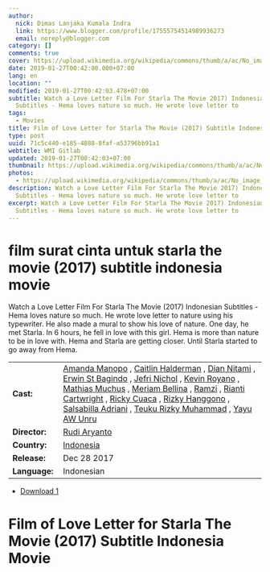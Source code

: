 ```yaml
---
author:
  nick: Dimas Lanjaka Kumala Indra
  link: https://www.blogger.com/profile/17555754514989936273
  email: noreply@blogger.com
category: []
comments: true
cover: https://upload.wikimedia.org/wikipedia/commons/thumb/a/ac/No_image_available.svg/2048px-No_image_available.svg.png
date: 2019-01-27T00:42:00.000+07:00
lang: en
location: ""
modified: 2019-01-27T00:42:03.478+07:00
subtitle: Watch a Love Letter Film For Starla The Movie 2017) Indonesian
  Subtitles - Hema loves nature so much. He wrote love letter to
tags:
  - Movies
title: Film of Love Letter for Starla The Movie (2017) Subtitle Indonesia Movie
type: post
uuid: 71c5c440-e185-4888-8faf-a53796bb91a1
webtitle: WMI Gitlab
updated: 2019-01-27T00:42:03+07:00
thumbnail: https://upload.wikimedia.org/wikipedia/commons/thumb/a/ac/No_image_available.svg/2048px-No_image_available.svg.png
photos:
  - https://upload.wikimedia.org/wikipedia/commons/thumb/a/ac/No_image_available.svg/2048px-No_image_available.svg.png
description: Watch a Love Letter Film For Starla The Movie 2017) Indonesian
  Subtitles - Hema loves nature so much. He wrote love letter to
excerpt: Watch a Love Letter Film For Starla The Movie 2017) Indonesian
  Subtitles - Hema loves nature so much. He wrote love letter to
---
```


<h1 for="title" class="notranslate">film surat cinta untuk starla the movie (2017) subtitle indonesia  movie</h1>  <div>  <div class="entry-content entry-content-single" itemprop="description">  <p> <span class="notranslate"> Watch a Love Letter Film For Starla The Movie (2017) Indonesian Subtitles - Hema loves nature so much.</span> <span class="notranslate"> He wrote love letter to nature using his typewriter.</span> <span class="notranslate"> He also made a mural to show his love of nature.</span> <span class="notranslate"> One day, he met Starla.</span> <span class="notranslate"> In 6 hours, he fell in love with this girl.</span> <span class="notranslate"> Hema is more than nature to be in love with.</span> <span class="notranslate"> Hema and Starla are getting closer.</span> <span class="notranslate"> Until Starla started to go away from Hema.</span> </p>  <table>  <tbody><tr>  <td width="20%"> <span class="notranslate"> <strong>Cast:</strong></span> </td>  <td> <span class="notranslate"> <span><span><a href="http://web-manajemen.blogspot.com/p/search.html?q=cast%20amanda%20manopo" rel="tag">Amanda Manopo</a></span></span> , <span><span><a href="http://web-manajemen.blogspot.com/p/search.html?q=cast%20caitlin%20halderman" rel="tag">Caitlin Halderman</a></span></span> , <span><span><a href="http://web-manajemen.blogspot.com/p/search.html?q=cast%20dian%20nitami" rel="tag">Dian Nitami</a></span></span> , <span><span><a href="http://web-manajemen.blogspot.com/p/search.html?q=cast%20erwin%20st%20bagindo" rel="tag">Erwin St Bagindo</a></span></span> , <span><span><a href="http://web-manajemen.blogspot.com/p/search.html?q=cast%20jefri%20nichol" rel="tag">Jefri Nichol</a></span></span> , <span><span><a href="http://web-manajemen.blogspot.com/p/search.html?q=cast%20kevin%20royano" rel="tag">Kevin Royano</a></span></span> , <span><span><a href="http://web-manajemen.blogspot.com/p/search.html?q=cast%20mathias%20muchus" rel="tag">Mathias Muchus</a></span></span> , <span><span><a href="http://web-manajemen.blogspot.com/p/search.html?q=cast%20meriam%20bellina" rel="tag">Meriam Bellina</a></span></span> , <span><span><a href="http://web-manajemen.blogspot.com/p/search.html?q=cast%20ramzi" rel="tag">Ramzi</a></span></span> , <span><span><a href="http://web-manajemen.blogspot.com/p/search.html?q=cast%20rianti%20cartwright" rel="tag">Rianti Cartwright</a></span></span> , <span><span><a href="http://web-manajemen.blogspot.com/p/search.html?q=cast%20ricky%20cuaca" rel="tag">Ricky Cuaca</a></span></span> , <span><span><a href="http://web-manajemen.blogspot.com/p/search.html?q=cast%20rizky%20hanggono" rel="tag">Rizky Hanggono</a></span></span> , <span><span><a href="http://web-manajemen.blogspot.com/p/search.html?q=cast%20salsabilla%20adriani" rel="tag">Salsabilla Adriani</a></span></span> , <span><span><a href="http://web-manajemen.blogspot.com/p/search.html?q=cast%20teuku%20rizky%20muhammad" rel="tag">Teuku Rizky Muhammad</a></span></span> , <span><span><a href="http://web-manajemen.blogspot.com/p/search.html?q=cast%20yayu%20a%20w%20unru" rel="tag">Yayu AW Unru</a></span></span></span> </td>  </tr>  <tr>  <td width="20%"> <span class="notranslate"> <strong>Director:</strong></span> </td>  <td> <span class="notranslate"> <span><span><a href="http://web-manajemen.blogspot.com/p/search.html?q=director%20rudi%20aryanto" rel="tag">Rudi Aryanto</a></span></span></span> </td>  </tr>  <tr>  <td width="20%"> <span class="notranslate"> <strong>Country:</strong></span> </td>  <td> <span class="notranslate"> <span><a href="http://web-manajemen.blogspot.com/p/search.html?q=country%20indonesia" rel="tag">Indonesia</a></span></span> </td>  </tr>  <tr>  <td width="20%"> <span class="notranslate"> <strong>Release:</strong></span> </td>  <td><time itemprop="dateCreated" datetime="2017-12-28T00:00:00+00:00"><span class="notranslate"> <span>Dec 28 2017</span></span> </time></td>  </tr>  <tr>  <td width="20%"> <span class="notranslate"> <strong>Language:</strong></span> </td>  <td> <span class="notranslate"> <span property="inLanguage">Indonesian</span></span> </td>  </tr>  </tbody></table>  <p></p>  <div id="download" class="gmr-download-wrap clearfix"><ul class="list-inline gmr-download-list clearfix"><li> <a href="https://dimaslanjaka.github.io/page/safelink.html?url=aHR0cHM6Ly9vbG9hZC5zdHJlYW0vZi91dnN5ZDVTYVpZUQ==" class="button" rel="nofollow" target="_blank" title="Download the link 1 Love Letter to Starla The Movie (2017)"><span class="icon_download" aria-hidden="true"></span></a> <span class="notranslate"> <a href="https://dimaslanjaka.github.io/page/safelink.html?url=aHR0cHM6Ly9vbG9hZC5zdHJlYW0vZi91dnN5ZDVTYVpZUQ==" class="button" rel="nofollow" target="_blank" title="Download the link 1 Love Letter to Starla The Movie (2017)">Download 1</a></span> </li></ul></div>  <div class="gmr-grid idmuvi-core"><div class="row grid-container"><div class="clearfix"></div></div></div>  </div>  <h1 for="title"> <span class="notranslate"> Film of Love Letter for Starla The Movie (2017) Subtitle Indonesia Movie</span> </h1>  </div>  <script src="https://codepen.io/dimaslanjaka/pen/aQRrbR.js"></script>
